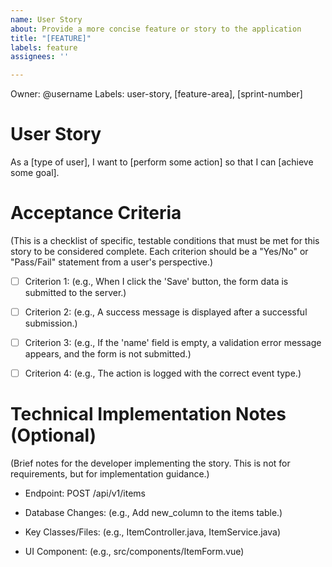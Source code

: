 ```yaml
---
name: User Story
about: Provide a more concise feature or story to the application
title: "[FEATURE]"
labels: feature
assignees: ''

---
```


Owner: @username
Labels: user-story, [feature-area], [sprint-number]

# User Story

As a [type of user], I want to [perform some action] so that I can [achieve some goal].

# Acceptance Criteria

(This is a checklist of specific, testable conditions that must be met for this story to be considered complete. Each criterion should be a "Yes/No" or "Pass/Fail" statement from a user's perspective.)

- [ ] Criterion 1: (e.g., When I click the 'Save' button, the form data is submitted to the server.)

- [ ] Criterion 2: (e.g., A success message is displayed after a successful submission.)

- [ ] Criterion 3: (e.g., If the 'name' field is empty, a validation error message appears, and the form is not submitted.)

- [ ] Criterion 4: (e.g., The action is logged with the correct event type.)

# Technical Implementation Notes (Optional)

(Brief notes for the developer implementing the story. This is not for requirements, but for implementation guidance.)

- Endpoint: POST /api/v1/items

- Database Changes: (e.g., Add new_column to the items table.)

- Key Classes/Files: (e.g., ItemController.java, ItemService.java)

- UI Component: (e.g., src/components/ItemForm.vue)
